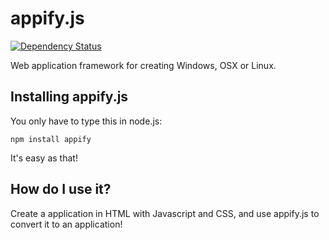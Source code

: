 appify.js
=========
[![Dependency Status](https://gemnasium.com/Bennievv/appify.js.png)](https://gemnasium.com/Bennievv/appify.js)

Web application framework for creating Windows, OSX or Linux.

Installing appify.js
--------------------
You only have to type this in node.js:
```
npm install appify
```
It's easy as that!

How do I use it?
----------------
Create a application in HTML with Javascript and CSS, and use appify.js to convert it to an application!
